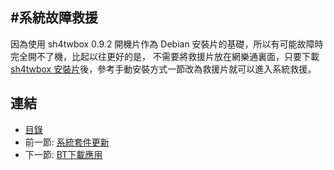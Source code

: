 #系統故障救援
---

因為使用 sh4twbox 0.9.2 開機片作為 Debian 安裝片的基礎，所以有可能故障時完全開不了機，比起以往更好的是，
不需要將救援片放在網樂通裏面，只要下載 [sh4twbox 安裝片][1]後，參考手動安裝方式一節改為救援片就可以進入系統救援。

[1]: http://www.twpda.com/2013/09/sh4twbox-07.html#more

## 連結

   * [目錄](<index.md>)
   * 前一節: [系統套件更新](<03.01.md>)
   * 下一節: [BT下載應用](<03.03.md>)
